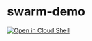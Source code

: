 # swarm-demo

<a  href="https://console.cloud.google.com/cloudshell/open?git_repo=pradhans0906/swarm-demo&tutorial=TUTORIAL_FILE.md">
    <img alt="Open in Cloud Shell" src="http://gstatic.com/cloudssh/images/open-btn.png">
</a>
